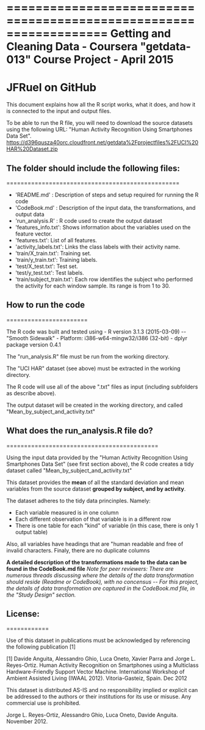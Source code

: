 ==================================================================
Getting and Cleaning Data - Coursera "getdata-013"
Course Project  - April 2015
==================================================================
JFRuel on GitHub
==================================================================

This document explains how all the R script works, what it does, and how it is connected to the input and output files.  

To be able to run the R file, you will need to download the source datasets using the following URL:
"Human Activity Recognition Using Smartphones Data Set".
https://d396qusza40orc.cloudfront.net/getdata%2Fprojectfiles%2FUCI%20HAR%20Dataset.zip


## The folder should include the following files:
=================================================

- 'README.md' : Description of steps and setup required for running the R code
- 'CodeBook.md' : Description of the input data, the transformations, and output data
- 'run_analysis.R' : R code used to create the output dataset
- 'features_info.txt': Shows information about the variables used on the feature vector.
- 'features.txt': List of all features.
- 'activity_labels.txt': Links the class labels with their activity name.
- 'train/X_train.txt': Training set.
- 'train/y_train.txt': Training labels.
- 'test/X_test.txt': Test set.
- 'test/y_test.txt': Test labels.
- 'train/subject_train.txt': Each row identifies the subject who performed the activity for each window sample. Its range is from 1 to 30. 

## How to run the code
=======================

The R code was built and tested using 
	- R version 3.1.3 (2015-03-09) -- "Smooth Sidewalk"
	- Platform: i386-w64-mingw32/i386 (32-bit)
	- dplyr package version 0.4.1

The "run_analysis.R" file must be run from the working directory.

The "UCI HAR" dataset (see above) must be extracted in the working directory.

The R code will use all of the above ".txt" files as input (including subfolders as describe above).

The output dataset will be created in the working directory, and called "Mean_by_subject_and_activity.txt"

## What does the run_analysis.R file do?
===========================================

Using the input data provided by the "Human Activity Recognition Using Smartphones Data Set" (see first section above), the R code creates a tidy dataset called "Mean_by_subject_and_activity.txt"

This dataset provides the **mean** of all the standard deviation and mean variables from the source dataset **grouped by subject, and by activity**.

The dataset adheres to the tidy data princinples.  Namely:

- Each variable measured is in one column
- Each different observation of that variable is in a different row
- There is one table for each "kind" of variable (in this case, there is only 1 output table)

Also, all variables have headings that are "human readable and free of invalid characters. 
Finaly, there are no duplicate columns

**A detailed description of the transformations made to the data can be found in the CodeBook.md file**
_Note for peer reviewers: There are numerous threads discussing where the details of the data transformation should reside (Readme or CodeBook), with no concensus -- For this project, the details of data transformation are captured in the CodeBook.md file, in the "Study Design" section._ 

## License:
============

Use of this dataset in publications must be acknowledged by referencing the following publication [1] 

[1] Davide Anguita, Alessandro Ghio, Luca Oneto, Xavier Parra and Jorge L. Reyes-Ortiz. Human Activity Recognition on Smartphones using a Multiclass Hardware-Friendly Support Vector Machine. International Workshop of Ambient Assisted Living (IWAAL 2012). Vitoria-Gasteiz, Spain. Dec 2012

This dataset is distributed AS-IS and no responsibility implied or explicit can be addressed to the authors or their institutions for its use or misuse. Any commercial use is prohibited.

Jorge L. Reyes-Ortiz, Alessandro Ghio, Luca Oneto, Davide Anguita. November 2012.
